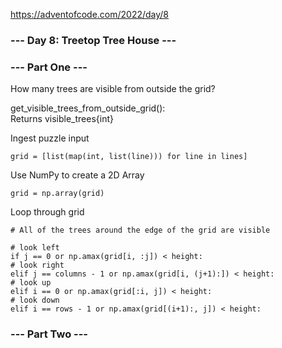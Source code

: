 https://adventofcode.com/2022/day/8
### --- Day 8: Treetop Tree House ---

### --- Part One ---
How many trees are visible from outside the grid?
 
get_visible_trees_from_outside_grid():<br>
Returns visible_trees{int}
 
Ingest puzzle input 

```
grid = [list(map(int, list(line))) for line in lines]
```

Use NumPy to create a 2D Array 

```
grid = np.array(grid)
```
Loop through grid 
 
```
# All of the trees around the edge of the grid are visible 

# look left
if j == 0 or np.amax(grid[i, :j]) < height:
# look right
elif j == columns - 1 or np.amax(grid[i, (j+1):]) < height:
# look up
elif i == 0 or np.amax(grid[:i, j]) < height:       
# look down
elif i == rows - 1 or np.amax(grid[(i+1):, j]) < height:
```
### --- Part Two ---


